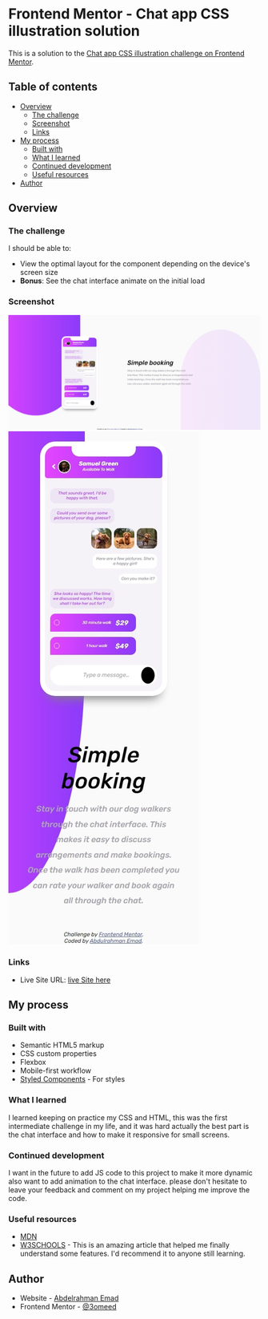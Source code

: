 # Frontend Mentor - Chat app CSS illustration solution

This is a solution to the [Chat app CSS illustration challenge on Frontend Mentor](https://www.frontendmentor.io/challenges/chat-app-css-illustration-O5auMkFqY).

## Table of contents

- [Overview](#overview)
  - [The challenge](#the-challenge)
  - [Screenshot](#screenshot)
  - [Links](#links)
- [My process](#my-process)
  - [Built with](#built-with)
  - [What I learned](#what-i-learned)
  - [Continued development](#continued-development)
  - [Useful resources](#useful-resources)
- [Author](#author)

## Overview

### The challenge

I should be able to:

- View the optimal layout for the component depending on the device's screen size
- **Bonus**: See the chat interface animate on the initial load

### Screenshot

![](./images/desktop-screenshot.jpeg)
![](./images/mobile-screenshot.jpeg)

### Links

- Live Site URL: [live Site here](https://3omeed.github.io/chat-app-illustration-master/)

## My process

### Built with

- Semantic HTML5 markup
- CSS custom properties
- Flexbox
- Mobile-first workflow
- [Styled Components](https://styled-components.com/) - For styles

### What I learned

I learned keeping on practice my CSS and HTML, this was the first intermediate challenge in my life, and it was hard actually
the best part is the chat interface and how to make it responsive for small screens.

### Continued development

I want in the future to add JS code to this project to make it more dynamic also want to add animation to the chat interface.
please don't hesitate to leave your feedback and comment on my project helping me improve the code.

### Useful resources

- [MDN](https://developer.mozilla.org/en-US/)
- [W3SCHOOLS](https://www.w3schools.com/) - This is an amazing article that helped me finally understand some features. I'd recommend it to anyone still learning.

## Author

- Website - [Abdelrahman Emad](https://www.linkedin.com/in/abdelrahman-emad-57bb10237/)
- Frontend Mentor - [@3omeed](https://www.frontendmentor.io/profile/3omeed)
